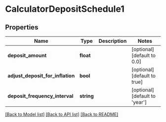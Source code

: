# CalculatorDepositSchedule1

## Properties
Name | Type | Description | Notes
------------ | ------------- | ------------- | -------------
**deposit_amount** | **float** |  | [optional] [default to 0.0]
**adjust_deposit_for_inflation** | **bool** |  | [optional] [default to true]
**deposit_frequency_interval** | **string** |  | [optional] [default to 'year']

[[Back to Model list]](../README.md#documentation-for-models) [[Back to API list]](../README.md#documentation-for-api-endpoints) [[Back to README]](../README.md)


